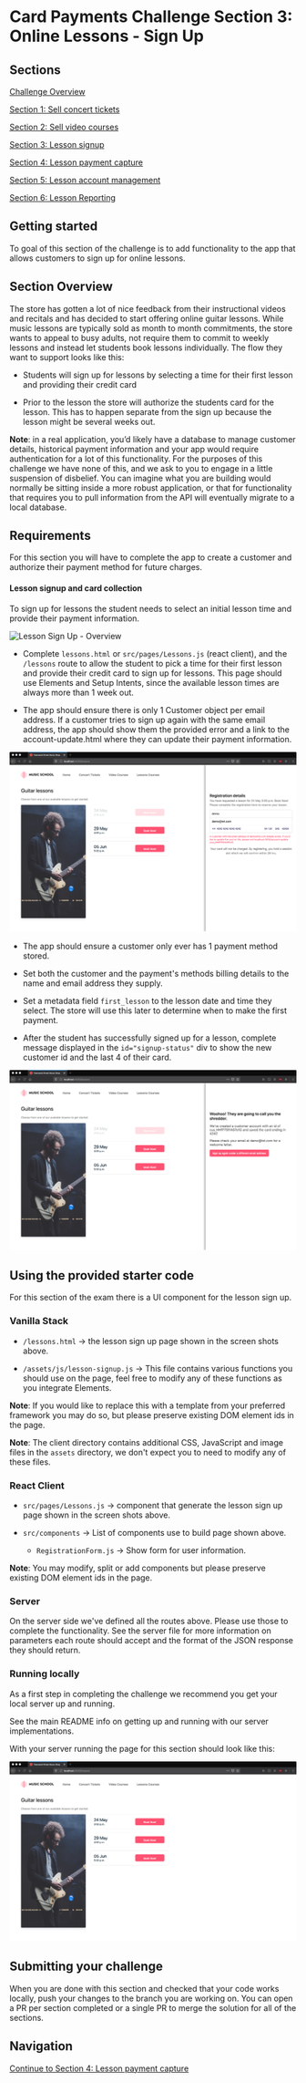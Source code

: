 # Card Payments Challenge Section 3: Online Lessons - Sign Up

## Sections

[Challenge Overview](/README.md)

[Section 1: Sell concert tickets](/README-pt1-concerttickets.md)

[Section 2: Sell video courses](README-pt2-videopurchase.md)

[Section 3: Lesson signup](README-pt3-lessonsignup.md)

[Section 4: Lesson payment capture](README-pt4-paymentcapture.md)

[Section 5: Lesson account management](README-pt5-accountmanagement.md)

[Section 6: Lesson Reporting](README-pt6-reporting.md)

## Getting started

To goal of this section of the challenge is to add functionality to the app that allows customers to sign up for online lessons.

## Section Overview

The store has gotten a lot of nice feedback from their instructional videos and recitals and has decided to start offering online guitar lessons.  While music lessons are typically sold as month to month commitments, the store wants to appeal to busy adults, not require them to commit to weekly lessons and instead let students book lessons individually.   The flow they want to support looks like this:

- Students will sign up for lessons by selecting a time for their first lesson and providing their credit card

- Prior to the lesson the store will authorize the students card for the lesson.  This has to happen separate from the sign up because the lesson might be several weeks out.

**Note**: in a real application, you’d likely have a database to manage customer details, historical payment information and your app would require authentication for a lot of this functionality. For the purposes of this challenge we have none of this, and we ask to you to engage in a little suspension of disbelief. You can imagine what you are building would normally be sitting inside a more robust application, or that for functionality that requires you to pull information from the API will eventually migrate to a local database.

## Requirements

For this section you will have to complete the app to create a customer and authorize their payment method for future charges.

#### Lesson signup and card collection

To sign up for lessons the student needs to select an initial lesson time and provide their payment information.


![Lesson Sign Up - Overview](screenshots/LessonSignup-Overview.gif)

- Complete `lessons.html` or `src/pages/Lessons.js` (react client), and the `/lessons` route to allow the student to pick a time for their first lesson and provide their credit card to sign up for lessons. This page should use Elements and Setup Intents, since the available lesson times are always more than 1 week out.

- The app should ensure there is only 1 Customer object per email address. If a customer tries to sign up again with the same email address, the app should show them the provided error and a link to the account-update.html where they can update their payment information.  

![Lesson Sign Up - Fail](screenshots/LessonSignUp-Fail.png)

- The app should ensure a customer only ever has 1 payment method stored.

- Set both the customer and the payment's methods billing details to the name and email address they supply.

- Set a metadata field `first_lesson` to the lesson date and time they select.  The store will use this later to determine when to make the first payment.

- After the student has successfully signed up for a lesson, complete message displayed in the `id="signup-status"` div to show the new customer id and the last 4 of their card.

![Lesson Sign Up - Success](screenshots/LessonSignUp-Success.png)

## Using the provided starter code

For this section of the exam there is a UI component for the lesson sign up.

### Vanilla Stack

- `/lessons.html` → the lesson sign up page shown in the screen shots above.

- `/assets/js/lesson-signup.js` → This file contains various functions you should use on the page, feel free to modify any of these functions as you integrate Elements.

**Note**: If you would like to replace this with a template from your preferred framework you may do so, but please preserve existing DOM element ids in the page.

**Note**: The client directory contains additional CSS, JavaScript and image files in the `assets` directory, we don't expect you to need to modify any of these files.

### React Client

- `src/pages/Lessons.js` → component that generate the lesson sign up page shown in the screen shots above.

- `src/components` → List of components use to build page shown above.
  - `RegistrationForm.js` → Show form for user information.

**Note**: You may modify, split or add components but please preserve existing DOM element ids in the page.

### Server

On the server side we've defined all the routes above. Please use those to complete the functionality.  See the server file for more information on parameters each route should accept and the format of the JSON response they should return.

### Running locally

As a first step in completing the challenge we recommend you get your local server up and running.  

See the main README info on getting up and running with our server implementations.

With your server running the page for this section should look like this:

![Lesson Page - incomplete](screenshots/LessonSignUp-Starter.png)

## Submitting your challenge

When you are done with this section and checked that your code works locally, push your changes to the branch you are working on. You can open a PR per section completed or a single PR to merge the solution for all of the sections.

## Navigation
[Continue to Section 4: Lesson payment capture](README-pt4-paymentcapture.md)

